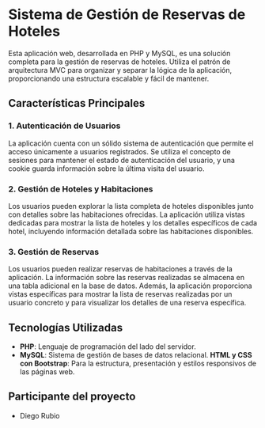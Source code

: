 # Sistema de Gestión de Reservas de Hoteles

Esta aplicación web, desarrollada en PHP y MySQL, es una solución completa para la gestión de reservas de hoteles. Utiliza el patrón de arquitectura MVC para organizar y separar la lógica de la aplicación, proporcionando una estructura escalable y fácil de mantener.

## Características Principales

### 1. Autenticación de Usuarios

La aplicación cuenta con un sólido sistema de autenticación que permite el acceso únicamente a usuarios registrados. Se utiliza el concepto de sesiones para mantener el estado de autenticación del usuario, y una cookie guarda información sobre la última visita del usuario.

### 2. Gestión de Hoteles y Habitaciones

Los usuarios pueden explorar la lista completa de hoteles disponibles junto con detalles sobre las habitaciones ofrecidas. La aplicación utiliza vistas dedicadas para mostrar la lista de hoteles y los detalles específicos de cada hotel, incluyendo información detallada sobre las habitaciones disponibles.

### 3. Gestión de Reservas

Los usuarios pueden realizar reservas de habitaciones a través de la aplicación. La información sobre las reservas realizadas se almacena en una tabla adicional en la base de datos. Además, la aplicación proporciona vistas específicas para mostrar la lista de reservas realizadas por un usuario concreto y para visualizar los detalles de una reserva específica.

## Tecnologías Utilizadas

- **PHP**: Lenguaje de programación del lado del servidor.
- **MySQL**: Sistema de gestión de bases de datos relacional.
**HTML y CSS con Bootstrap**: Para la estructura, presentación y estilos responsivos de las páginas web.

## Participante del proyecto
- Diego Rubio




